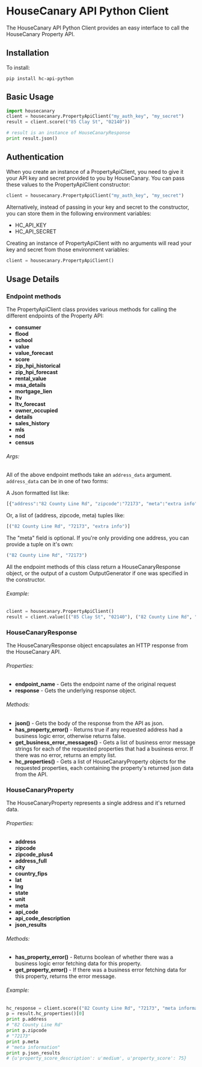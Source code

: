 # HouseCanary API Python Client

The HouseCanary API Python Client provides an easy interface to call the HouseCanary Property API.

## Installation

To install:
```
pip install hc-api-python
```

## Basic Usage


```python   
import housecanary
client = housecanary.PropertyApiClient("my_auth_key", "my_secret")
result = client.score(("85 Clay St", "02140"))

# result is an instance of HouseCanaryResponse
print result.json()
```

## Authentication

When you create an instance of a PropertyApiClient, you need to give it your API key and secret provided to you by HouseCanary. You can pass these values to the PropertyApiClient constructor:

```python
client = housecanary.PropertyApiClient("my_auth_key", "my_secret")
```

Alternatively, instead of passing in your key and secret to the constructor, you can store them in the following environment variables:

- HC_API_KEY
- HC_API_SECRET

Creating an instance of PropertyApiClient with no arguments will read your key and secret from those environment variables:

```python
client = housecanary.PropertyApiClient()
```

## Usage Details

### Endpoint methods
The PropertyApiClient class provides various methods for calling the different endpoints of the Property API:

- **consumer**
- **flood**
- **school**
- **value**
- **value_forecast**
- **score**
- **zip_hpi_historical**
- **zip_hpi_forecast**
- **rental_value**
- **msa_details**
- **mortgage_lien**
- **ltv**
- **ltv_forecast**
- **owner_occupied**
- **details**
- **sales_history**
- **mls**
- **nod**
- **census**

###### Args:
All of the above endpoint methods take an `address_data` argument. `address_data` can be in one of two forms:

A Json formatted list like:
```python
[{"address":"82 County Line Rd", "zipcode":"72173", "meta":"extra info"}]
```
Or, a list of (address, zipcode, meta) tuples like:
```python
[("82 County Line Rd", "72173", "extra info")]
```
The "meta" field is optional.
If you're only providing one address, you can provide a tuple on it's own:
```python
("82 County Line Rd", "72173")
```

All the endpoint methods of this class return a HouseCanaryResponse object, or the output of a custom OutputGenerator if one was specified in the constructor.

###### Example:
```python
client = housecanary.PropertyApiClient()
result = client.value([("85 Clay St", "02140"), ("82 County Line Rd", "72173")])
```

### HouseCanaryResponse
The HouseCanaryResponse object encapsulates an HTTP response from the HouseCanary API.

###### Properties:
- **endpoint_name** - Gets the endpoint name of the original request
- **response** - Gets the underlying response object.
###### Methods:
- **json()** - Gets the body of the response from the API as json.
- **has_property_error()** - Returns true if any requested address had a business logic error, otherwise returns false.
- **get_business_error_messages()** - Gets a list of business error message strings for each of the requested properties that had a business error. If there was no error, returns an empty list.
- **hc_properties()** - Gets a list of HouseCanaryProperty objects for the requested properties, each containing the property's returned json data from the API.

### HouseCanaryProperty
The HouseCanaryProperty represents a single address and it's returned data.

###### Properties:
- **address**
- **zipcode**
- **zipcode_plus4**
- **address_full**
- **city**
- **country_fips**
- **lat**
- **lng**
- **state**
- **unit**
- **meta**
- **api_code**
- **api_code_description**
- **json_results**

###### Methods:
- **has_property_error()** - Returns boolean of whether there was a business logic error fetching data for this property.
- **get_property_error()** - If there was a business error fetching data for this property, returns the error message.

###### Example:
```python
hc_response = client.score(("82 County Line Rd", "72173", "meta information"))
p = result.hc_properties()[0]
print p.address
# "82 County Line Rd"
print p.zipcode
# "72173"
print p.meta
# "meta information"
print p.json_results
# {u'property_score_description': u'medium', u'property_score': 75}
```
